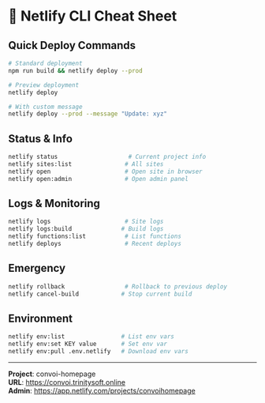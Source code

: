 # 🚀 Netlify CLI Cheat Sheet

## Quick Deploy Commands
```bash
# Standard deployment
npm run build && netlify deploy --prod

# Preview deployment
netlify deploy

# With custom message
netlify deploy --prod --message "Update: xyz"
```

## Status & Info
```bash
netlify status                    # Current project info
netlify sites:list               # All sites
netlify open                     # Open site in browser
netlify open:admin               # Open admin panel
```

## Logs & Monitoring
```bash
netlify logs                     # Site logs
netlify logs:build              # Build logs
netlify functions:list           # List functions
netlify deploys                  # Recent deploys
```

## Emergency
```bash
netlify rollback                 # Rollback to previous deploy
netlify cancel-build            # Stop current build
```

## Environment
```bash
netlify env:list                # List env vars
netlify env:set KEY value       # Set env var
netlify env:pull .env.netlify   # Download env vars
```

---

**Project**: convoi-homepage  
**URL**: https://convoi.trinitysoft.online  
**Admin**: https://app.netlify.com/projects/convoihomepage 
